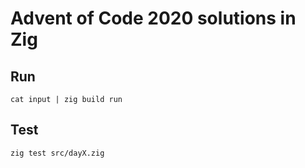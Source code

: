 # Advent of Code 2020 solutions in Zig
## Run
`cat input | zig build run`
## Test
`zig test src/dayX.zig`
